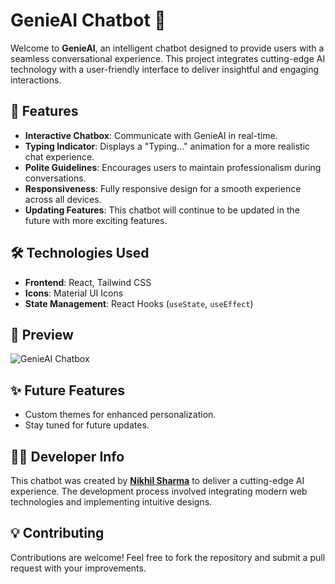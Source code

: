 # GenieAI Chatbot 🌟  

Welcome to **GenieAI**, an intelligent chatbot designed to provide users with a seamless conversational experience. This project integrates cutting-edge AI technology with a user-friendly interface to deliver insightful and engaging interactions.  

## 🚀 Features  

- **Interactive Chatbox**: Communicate with GenieAI in real-time.  
- **Typing Indicator**: Displays a "Typing..." animation for a more realistic chat experience.  
- **Polite Guidelines**: Encourages users to maintain professionalism during conversations.  
- **Responsiveness**: Fully responsive design for a smooth experience across all devices.  
- **Updating Features**: This chatbot will continue to be updated in the future with more exciting features.  

## 🛠️ Technologies Used  

- **Frontend**: React, Tailwind CSS  
- **Icons**: Material UI Icons  
- **State Management**: React Hooks (`useState`, `useEffect`)

## 📸 Preview  

![GenieAI Chatbox](./assets/Screenshot.png)  

## ✨ Future Features  

- Custom themes for enhanced personalization.  
- Stay tuned for future updates. 

## 🧑‍💻 Developer Info  

This chatbot was created by **[Nikhil Sharma](https://www.linkedin.com/in/srmnikhil)** to deliver a cutting-edge AI experience. The development process involved integrating modern web technologies and implementing intuitive designs.  

## 💡 Contributing  

Contributions are welcome! Feel free to fork the repository and submit a pull request with your improvements.  
